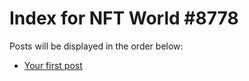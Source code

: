 # Index for NFT World #8778
Posts will be displayed in the order below:

- [Your first post](./001-first.md)

